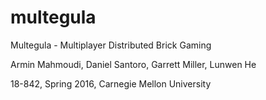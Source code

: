 # multegula

Multegula - Multiplayer Distributed Brick Gaming

Armin Mahmoudi, Daniel Santoro, Garrett Miller, Lunwen He

18-842, Spring 2016, Carnegie Mellon University

